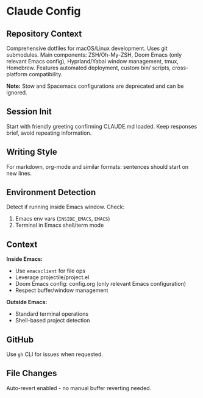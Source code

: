 # Claude Config

## Repository Context
Comprehensive dotfiles for macOS/Linux development.
Uses git submodules.
Main components: ZSH/Oh-My-ZSH, Doom Emacs (only relevant Emacs config), Hyprland/Yabai window management, tmux, Homebrew.
Features automated deployment, custom bin/ scripts, cross-platform compatibility.

**Note:** Stow and Spacemacs configurations are deprecated and can be ignored.

## Session Init
Start with friendly greeting confirming CLAUDE.md loaded.
Keep responses brief, avoid repeating information.

## Writing Style
For markdown, org-mode and similar formats: sentences should start on new lines.

## Environment Detection
Detect if running inside Emacs window. Check:
1. Emacs env vars (`INSIDE_EMACS`, `EMACS`)
2. Terminal in Emacs shell/term mode

## Context
**Inside Emacs:**
- Use `emacsclient` for file ops
- Leverage projectile/project.el
- Doom Emacs config: config.org (only relevant Emacs configuration)
- Respect buffer/window management

**Outside Emacs:**
- Standard terminal operations
- Shell-based project detection

## GitHub
Use `gh` CLI for issues when requested.

## File Changes
Auto-revert enabled - no manual buffer reverting needed.
